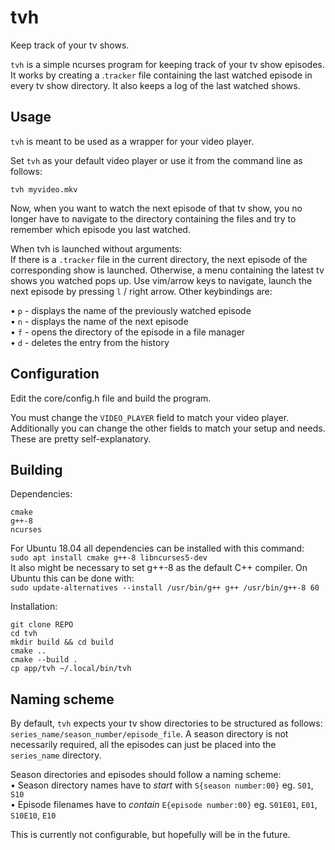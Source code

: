 # tvh
Keep track of your tv shows.

`tvh` is a simple ncurses program for keeping track of your tv show episodes. It
works by creating a .`tracker` file containing the last watched episode in every tv
show directory. It also keeps a log of the last watched shows.

## Usage
`tvh` is meant to be used as a wrapper for your video player.

Set `tvh` as your default video player or use it from the command line as follows:
```
tvh myvideo.mkv
```
Now, when you want to watch the next episode of that tv show, you no longer have to
navigate to the directory containing the files and try to remember which episode you
last watched.

When tvh is launched without arguments: <br/>
If there is a `.tracker` file in the current directory, the next episode of the
corresponding show is launched. Otherwise, a menu containing the latest tv shows you
watched pops up. Use vim/arrow keys to navigate, launch the next episode by pressing
`l` / right arrow. Other keybindings are:

• `p` - displays the name of the previously watched episode <br/>
• `n` - displays the name of the next episode <br/>
• `f` - opens the directory of the episode in a file manager <br/>
• `d` - deletes the entry from the history

## Configuration
Edit the core/config.h file and build the program.

You must change the `VIDEO_PLAYER` field to match your video player.
Additionally you can change the other fields to match your setup and needs. These are
pretty self-explanatory.

## Building
Dependencies:

```
cmake
g++-8
ncurses
```

For Ubuntu 18.04 all dependencies can be installed with this command:<br/>
`sudo apt install cmake g++-8 libncurses5-dev`<br/>
It also might be necessary to set g++-8 as the default C++ compiler. On Ubuntu this
can be done with:<br/>
`sudo update-alternatives --install /usr/bin/g++ g++ /usr/bin/g++-8 60`

Installation:

```
git clone REPO
cd tvh
mkdir build && cd build
cmake ..
cmake --build .
cp app/tvh ~/.local/bin/tvh
```

## Naming scheme
By default, `tvh` expects your tv show directories to be structured as follows:
`series_name/season_number/episode_file`. A season directory is not necessarily
required, all the episodes can just be placed into the `series_name` directory.

Season directories and episodes should follow a naming scheme: <br/>
• Season directory names have to *start* with `S{season number:00}` eg. `S01`, `S10` <br/>
• Episode filenames have to *contain* `E{episode number:00}` eg. `S01E01`, `E01`, `S10E10`, `E10` <br/>

This is currently not configurable, but hopefully will be in the future.
